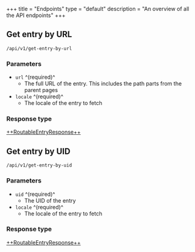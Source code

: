 +++
title = "Endpoints"
type = "default"
description = "An overview of all the API endpoints"
+++

## Get entry by URL

`/api/v1/get-entry-by-url`

### Parameters

- `url` ^(required)^
  - The full URL of the entry. This includes the path parts from the parent pages
- `locale` ^(required)^
  - The locale of the entry to fetch

### Response type

[++RoutableEntryResponse++](response-types#routableentryresponse)

## Get entry by UID

`/api/v1/get-entry-by-uid`

### Parameters

- `uid` ^(required)^
  - The UID of the entry
- `locale` ^(required)^
  - The locale of the entry to fetch

### Response type

[++RoutableEntryResponse++](response-types#routableentryresponse)
